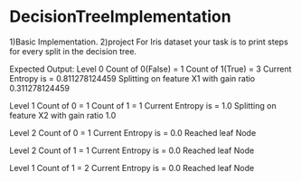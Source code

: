 # DecisionTreeImplementation
1)Basic Implementation.
2)project
For Iris dataset your task is to print steps for every split in the decision tree.


Expected Output:
Level  0
Count of  0(False)  =  1
Count of  1(True)  =  3
Current Entropy  is =  0.811278124459
Splitting on feature  X1  with gain ratio  0.311278124459

Level  1
Count of  0  =  1
Count of  1  =  1
Current Entropy is =  1.0
Splitting on feature  X2  with gain ratio  1.0

Level  2
Count of  0  =  1
Current Entropy  is =  0.0
Reached leaf Node

Level  2
Count of  1  =  1
Current Entropy  is =  0.0
Reached leaf Node

Level  1
Count of  1  =  2
Current Entropy  is =  0.0
Reached leaf Node

